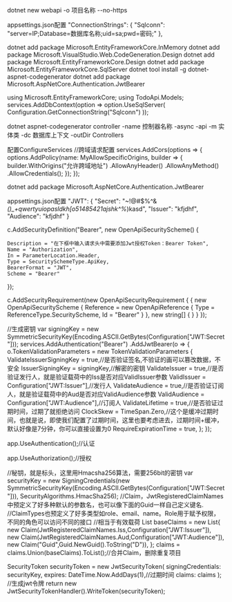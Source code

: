 <!-- 1:创建项目 -->
dotnet new webapi -o 项目名称 --no-https
<!-- 2:链接数据库 -->
appsettings.json配置
"ConnectionStrings": {
    "Sqlconn": "server=IP;Database=数据库名称;uid=sa;pwd=密码;"
},
<!--3:添加nuGet包 -->
dotnet add package Microsoft.EntityFrameworkCore.InMemory
dotnet add package Microsoft.VisualStudio.Web.CodeGeneration.Design
dotnet add package Microsoft.EntityFrameworkCore.Design
dotnet add package Microsoft.EntityFrameworkCore.SqlServer
dotnet tool install -g dotnet-aspnet-codegenerator
dotnet add package Microsoft.AspNetCore.Authentication.JwtBearer
<!-- 4:注册数据库上下文 -->
using Microsoft.EntityFrameworkCore;
using TodoApi.Models;
services.AddDbContext<AppletContext>(option => option.UseSqlServer(
                Configuration.GetConnectionString("Sqlconn")
            ));
<!-- 5:生成控制器 -->
dotnet aspnet-codegenerator controller -name 控制器名称 -async -api -m 实体类 -dc 数据库上下文 -outDir Controllers
<!-- 6:跨域设置 -->
配置ConfigureServices
//跨域请求配置
services.AddCors(options =>
            {
                options.AddPolicy(name: MyAllowSpecificOrigins,
                        builder =>
                        {
                            builder.WithOrigins("允许跨域地址")
                                    .AllowAnyHeader()
                                    .AllowAnyMethod()
                                    .AllowCredentials();
                        });
            });
<!-- 7:Token配置 -->
<!-- 7-(1)引入nuGet -->
dotnet add package Microsoft.AspNetCore.Authentication.JwtBearer
<!-- 7-(2)创建JWT -->
appsettings.json配置
"JWT": {
        <!-- 密钥 -->
        "Secret": "~!@#$%^&*()_+qwertyuiopasldkh[o51485421ajshk^%*)kasd",
        <!-- 发行方 -->
        "Issuer": "kfjdhf",
        <!-- 订阅方 -->
        "Audience": "kfjdhf"
    }
<!-- 7-(3)配置Startup.cs -->
<!-- 开启swagger验证 -->
c.AddSecurityDefinition("Bearer", new OpenApiSecurityScheme()
{

    Description = "在下框中输入请求头中需要添加Jwt授权Token：Bearer Token",
    Name = "Authorization",
    In = ParameterLocation.Header,
    Type = SecuritySchemeType.ApiKey,
    BearerFormat = "JWT",
    Scheme = "Bearer"
});

c.AddSecurityRequirement(new OpenApiSecurityRequirement
{
    {
        new OpenApiSecurityScheme
        {
            Reference = new OpenApiReference {
                Type = ReferenceType.SecurityScheme,
                Id = "Bearer"
            }
        },
        new string[] { }
    }
});
<!-- 认证参数 -->
//生成密钥
var signingKey = new SymmetricSecurityKey(Encoding.ASCII.GetBytes(Configuration["JWT:Secret"]));
services.AddAuthentication("Bearer")
.AddJwtBearer(o =>
{
    o.TokenValidationParameters = new TokenValidationParameters
    {
        ValidateIssuerSigningKey = true,//是否验证签名,不验证的画可以篡改数据，不安全
        IssuerSigningKey = signingKey,//解密的密钥
        ValidateIssuer = true,//是否验证发行人，就是验证载荷中的Iss是否对应ValidIssuer参数
        ValidIssuer = Configuration["JWT:Issuer"],//发行人
        ValidateAudience = true,//是否验证订阅人，就是验证载荷中的Aud是否对应ValidAudience参数
        ValidAudience = Configuration["JWT:Audience"],//订阅人
        ValidateLifetime = true,//是否验证过期时间，过期了就拒绝访问
        ClockSkew = TimeSpan.Zero,//这个是缓冲过期时间，也就是说，即使我们配置了过期时间，这里也要考虑进去，过期时间+缓冲，默认好像是7分钟，你可以直接设置为0
        RequireExpirationTime = true,
    };
});
<!-- 开始授权认证 -->
app.UseAuthentication();//认证

app.UseAuthorization();//授权
<!-- 7-(4)生成JWT帮助类 -->
<!-- services.AddScoped<JwtHelper>();注册帮助类 -->
//秘钥，就是标头，这里用Hmacsha256算法，需要256bit的密钥
var securityKey = new SigningCredentials(new SymmetricSecurityKey(Encoding.ASCII.GetBytes(Configuration["JWT:Secret"])), SecurityAlgorithms.HmacSha256);
//Claim，JwtRegisteredClaimNames中预定义了好多种默认的参数名，也可以像下面的Guid一样自己定义键名.
//ClaimTypes也预定义了好多类型如role、email、name。Role用于赋予权限，不同的角色可以访问不同的接口
//相当于有效载荷
List<Claim> baseClaims = new List<Claim>{
    new Claim(JwtRegisteredClaimNames.Iss,Configuration["JWT:Issuer"]),
    new Claim(JwtRegisteredClaimNames.Aud,Configuration["JWT:Audience"]),
    new Claim("Guid",Guid.NewGuid().ToString("D")),
    };
claims = claims.Union<Claim>(baseClaims).ToList<Claim>();//合并Claim，删除重复项目

SecurityToken securityToken = new JwtSecurityToken(
    signingCredentials: securityKey,
    expires: DateTime.Now.AddDays(1),//过期时间
    claims: claims
);
//生成jwt令牌
return new JwtSecurityTokenHandler().WriteToken(securityToken);

